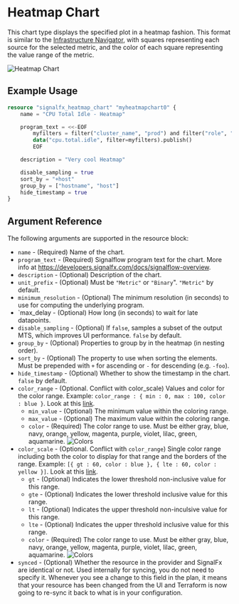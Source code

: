 # Heatmap Chart

This chart type displays the specified plot in a heatmap fashion. This format is similar to the [Infrastructure Navigator](https://signalfx-product-docs.readthedocs-hosted.com/en/latest/built-in-content/infra-nav.html#infra), with squares representing each source for the selected metric, and the color of each square representing the value range of the metric.

![Heatmap Chart](https://github.com/signalfx/terraform-provider-signalfx/raw/master/docs/resources/heatmap_chart.png)


## Example Usage

```terraform
resource "signalfx_heatmap_chart" "myheatmapchart0" {
    name = "CPU Total Idle - Heatmap"

    program_text = <<-EOF
        myfilters = filter("cluster_name", "prod") and filter("role", "search")
        data("cpu.total.idle", filter=myfilters).publish()
        EOF

    description = "Very cool Heatmap"

    disable_sampling = true
    sort_by = "+host"
    group_by = ["hostname", "host"]
    hide_timestamp = true
}
```


## Argument Reference

The following arguments are supported in the resource block:

* `name` - (Required) Name of the chart.
* `program_text` - (Required) Signalflow program text for the chart. More info at <https://developers.signalfx.com/docs/signalflow-overview>.
* `description` - (Optional) Description of the chart.
* `unit_prefix` - (Optional) Must be `"Metric"` or `"Binary`". `"Metric"` by default.
* `minimum_resolution` - (Optional) The minimum resolution (in seconds) to use for computing the underlying program.
* `max_delay - (Optional) How long (in seconds) to wait for late datapoints.
* `disable_sampling` - (Optional) If `false`, samples a subset of the output MTS, which improves UI performance. `false` by default.
* `group_by` - (Optional) Properties to group by in the heatmap (in nesting order).
* `sort_by` - (Optional) The property to use when sorting the elements. Must be prepended with `+` for ascending or `-` for descending (e.g. `-foo`).
* `hide_timestamp` - (Optional) Whether to show the timestamp in the chart. `false` by default.
* `color_range` - (Optional. Conflict with color_scale) Values and color for the color range. Example: `color_range : { min : 0, max : 100, color : blue }`. Look at this [link](https://docs.signalfx.com/en/latest/charts/chart-options-tab.html).
    * `min_value` - (Optional) The minimum value within the coloring range.
    * `max_value` - (Optional) The maximum value within the coloring range.
    * `color` - (Required) The color range to use. Must be either gray, blue, navy, orange, yellow, magenta, purple, violet, lilac, green, aquamarine. ![Colors](https://github.com/signalfx/terraform-provider-signalfx/raw/master/docs/resources/colors.png)
* `color_scale` - (Optional. Conflict with `color_range`) Single color range including both the color to display for that range and the borders of the range. Example: `[{ gt : 60, color : blue }, { lte : 60, color : yellow }]`. Look at this [link](https://docs.signalfx.com/en/latest/charts/chart-options-tab.html).
    * `gt` - (Optional) Indicates the lower threshold non-inclusive value for this range.
    * `gte` - (Optional) Indicates the lower threshold inclusive value for this range.
    * `lt` - (Optional) Indicates the upper threshold non-inculsive value for this range.
    * `lte` - (Optional) Indicates the upper threshold inclusive value for this range.
    * `color` - (Required) The color range to use. Must be either gray, blue, navy, orange, yellow, magenta, purple, violet, lilac, green, aquamarine. ![Colors](https://github.com/signalfx/terraform-provider-signalfx/raw/master/docs/resources/colors.png)
* `synced` - (Optional) Whether the resource in the provider and SignalFx are identical or not. Used internally for syncing, you do not need to specify it. Whenever you see a change to this field in the plan, it means that your resource has been changed from the UI and Terraform is now going to re-sync it back to what is in your configuration.
